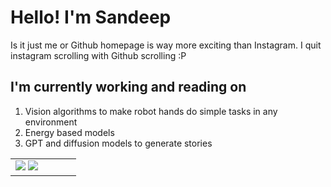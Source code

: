# Hello! I'm Sandeep
Is it just me or Github homepage is way more exciting than Instagram. I quit instagram scrolling with Github scrolling :P 

<!--
**sandeepnmenon/sandeepnmenon** is a ✨ _special_ ✨ repository because its `README.md` (this file) appears on your GitHub profile.

Here are some ideas to get you started:

- 🔭 I’m currently working on ...
- 🌱 I’m currently learning ...
- 👯 I’m looking to collaborate on ...
- 🤔 I’m looking for help with ...
- 💬 Ask me about ...
- 📫 How to reach me: ...
- 😄 Pronouns: ...
- ⚡ Fun fact: ...
-->

## I'm currently working and reading on
1. Vision algorithms to make robot hands do simple tasks in any environment
2. Energy based models
3. GPT and diffusion models to generate stories

<table>
<tr><td valign="top" width="50%">
<img src="https://github-readme-stats.vercel.app/api?username=sandeepnmenon&count_private=true&show_icons=true&theme=transparent" />
<img src="https://github-readme-stats.vercel.app/api/top-langs/?username=sandeepnmenon&hide=css,jupyter%20notebook&layout=compact&theme=transparent&langs_count=8"/>  
</td></tr></table>

